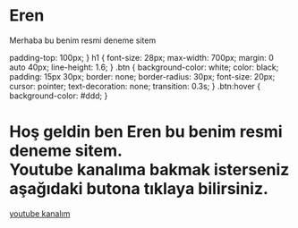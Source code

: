 # Eren
Merhaba bu benim resmi deneme sitem
<!DOCTYPE html>
<html lang="tr">
<head>
  <meta charset="UTF-8">
      padding-top: 100px;
    }
    h1 {
      font-size: 28px;
      max-width: 700px;
      margin: 0 auto 40px;
      line-height: 1.6;
    }
    .btn {
      background-color: white;
      color: black;
      padding: 15px 30px;
      border: none;
      border-radius: 30px;
      font-size: 20px;
      cursor: pointer;
      text-decoration: none;
      transition: 0.3s;
    }
    .btn:hover {
      background-color: #ddd;
    }
  </style>
</head>
<body>
  <h1>Hoş geldin ben Eren bu benim resmi deneme sitem.<br>
  Youtube kanalıma bakmak isterseniz aşağıdaki butona tıklaya bilirsiniz.</h1>
  <a class="btn" href="https://www.youtube.com/@Eren15458" target="_blank">youtube kanalım</a>
</body>
</html>